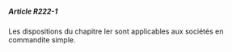 ##### Article R222-1

Les dispositions du chapitre Ier sont applicables aux sociétés en commandite simple.

